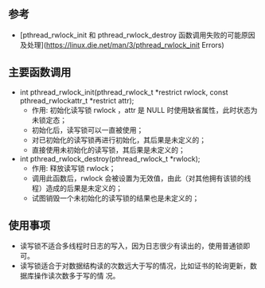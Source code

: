 
## 参考
- [pthread_rwlock_init 和 pthread_rwlock_destroy 函数调用失败的可能原因及处理](https://linux.die.net/man/3/pthread_rwlock_init  Errors)

## 主要函数调用
- int pthread_rwlock_init(pthread_rwlock_t *restrict rwlock, const pthread_rwlockattr_t *restrict attr);
    + 作用: 初始化读写锁 rwlock ，attr 是 NULL 时使用缺省属性，此时状态为未锁定态；
    + 初始化后，读写锁可以一直被使用；
    + 对已初始化的读写锁再进行初始化，其后果是未定义的；
    + 直接使用未初始化的读写锁，其后果是未定义的；    
- int pthread_rwlock_destroy(pthread_rwlock_t *rwlock);
    + 作用: 释放读写锁 rwlock；
    + 调用此函数后，rwlock 会被设置为无效值，由此（对其他拥有该锁的线程）造成的后果是未定义的；
    + 试图销毁一个未初始化的读写锁的结果也是未定义的；
    
## 使用事项
- 读写锁不适合多线程时日志的写入，因为日志很少有读出的，使用普通锁即可。
- 读写锁适合于对数据结构读的次数远大于写的情况，比如证书的轮询更新，数据库操作读次数多于写的情
  况。

